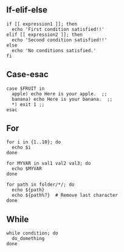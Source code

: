 ---
---

## If-elif-else

```shell
if [[ expression1 ]]; then
  echo 'First condition satisfied!!'
elif [[ expression2 ]]; then
  echo 'Second condition satisfied!!'
else
  echo 'No conditions satisfied.'
fi
```

## Case-esac

```shell
case $FRUIT in
  apple) echo Here is your apple.  ;;
  banana) echo Here is your banana.  ;;
  *) exit 1 ;;
esac
```

## For

```shell
for i in {1..10}; do
  echo $i
done

for MYVAR in val1 val2 val3; do
  echo $MYVAR
done

for path in folder/*/; do
  echo ${path}
  echo ${path%?}  # Remove last character
done
```

## While

```shell
while condition; do
  do_domething
done
```
